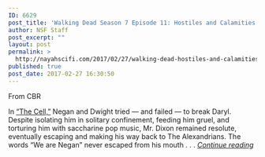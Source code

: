 ```yaml
---
ID: 6629
post_title: 'Walking Dead Season 7 Episode 11: Hostiles and Calamities'
author: NSF Staff
post_excerpt: ""
layout: post
permalink: >
  http://nayahscifi.com/2017/02/27/walking-dead-hostiles-and-calamities/
published: true
post_date: 2017-02-27 16:30:50
---
```

From CBR

In <a href="http://www.cbr.com/the-walking-dead-recap-the-cell-is-the-dark-side-of-the-well/">“The Cell,”</a> Negan and Dwight tried — and failed — to break Daryl. Despite isolating him in solitary confinement, feeding him gruel, and torturing him with saccharine pop music, Mr. Dixon remained resolute, eventually escaping and making his way back to The Alexandrians. The words “We are Negan” never escaped from his mouth . . . <a href="http://www.cbr.com/the-walking-dead-recap-hostiles-and-calamities/"><em>Continue reading</em></a>